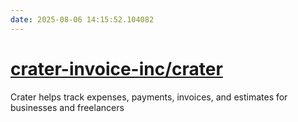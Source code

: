 ```yaml
---
date: 2025-08-06 14:15:52.104082
---
```


# [crater-invoice-inc/crater](https://github.com/crater-invoice-inc/crater)

Crater helps track expenses, payments, invoices, and estimates for businesses and freelancers